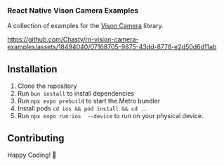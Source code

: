 ### React Native Vison Camera Examples

A collection of examples for the [Vison Camera](https://github.com/mrousavy/react-native-vision-camera) library.



https://github.com/Chasty/rn-vision-camera-examples/assets/18494040/07168705-9875-43dd-8778-e2d50d6d11ab



## Installation

1. Clone the repository
2. Run `bun install` to install dependencies
3. Run `npx expo prebuild` to start the Metro bundler
4. Install pods `cd ios && pod install && cd ..`
5. Run `npx expo run:ios  --device` to run on your physical device.

## Contributing

Happy Coding! 🚀
